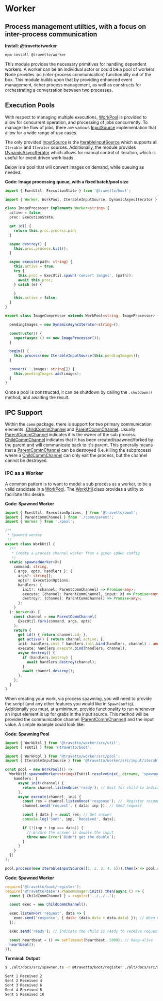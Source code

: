 <!-- This file was generated by the framweork and should not be modified directly -->
<!-- Please modify https://github.com/travetto/travetto/tree/1.0.0-devmodule/worker/README.ts and execute "npm run docs" to rebuild -->
# Worker
## Process management utilties, with a focus on inter-process communication

**Install: @travetto/worker**
```bash
npm install @travetto/worker
```

This module provides the necessary primitives for handling dependent workers.  A worker can be an individual actor or could be a pool of workers. Node provides ipc (inter-process communication) functionality out of the box. This module builds upon that by providing enhanced event management, richer process management, as well as constructs for orchestrating a conversation between two processes.

## Execution Pools
With respect to managing multiple executions, [WorkPool](https://github.com/travetto/travetto/tree/1.0.0-dev/module/worker/src/pool.ts#L23) is provided to allow for concurrent operation, and processing of jobs concurrently.  To manage the flow of jobs, there are various [InputSource](src/input/types.ts#L3) implementation that allow for a wide range of use cases.

The only provided [InputSource](src/input/types.ts#L3) is the [IterableInputSource](https://github.com/travetto/travetto/tree/1.0.0-dev/module/worker/src/input/iterable.ts#L11) which supports all `Iterable` and `Iterator` sources.  Additionally, the module provides [DynamicAsyncIterator](https://github.com/travetto/travetto/tree/1.0.0-dev/module/worker/src/input/async-iterator.ts#L6) which allows for manual control of iteration, which is useful for event driven work loads.

Below is a pool that will convert images on demand, while queuing as needed.

**Code: Image processing queue, with a fixed batch/pool size**
```typescript
import { ExecUtil, ExecutionState } from '@travetto/boot';

import { Worker, WorkPool, IterableInputSource, DynamicAsyncIterator } from '@travetto/worker';

class ImageProcessor implements Worker<string> {
  active = false;
  proc: ExecutionState;

  get id() {
    return this.proc.process.pid;
  }

  async destroy() {
    this.proc.process.kill();
  }

  async execute(path: string) {
    this.active = true;
    try {
      this.proc = ExecUtil.spawn('convert images', [path]);
      await this.proc;
    } catch (e) {

    }
    this.active = false;
  }
}

export class ImageCompressor extends WorkPool<string, ImageProcessor> {

  pendingImages = new DynamicAsyncIterator<string>();

  constructor() {
    super(async () => new ImageProcessor());
  }

  begin() {
    this.process(new IterableInputSource(this.pendingImages));
  }

  convert(...images: string[]) {
    this.pendingImages.add(images);
  }
}
```

Once a pool is constructed, it can be shutdown by calling the `.shutdown()` method, and awaiting the result.

## IPC Support

Within the `comm` package, there is support for two primary communication elements: [ChildCommChannel](https://github.com/travetto/travetto/tree/1.0.0-dev/module/worker/src/comm/child.ts#L6) and [ParentCommChannel](https://github.com/travetto/travetto/tree/1.0.0-dev/module/worker/src/comm/parent.ts#L9).  Usually [ParentCommChannel](https://github.com/travetto/travetto/tree/1.0.0-dev/module/worker/src/comm/parent.ts#L9) indicates it is the owner of the sub process.  [ChildCommChannel](https://github.com/travetto/travetto/tree/1.0.0-dev/module/worker/src/comm/child.ts#L6) indicates that it has been created/spawned/forked by the parent and will communicate back to it's parent.  This generally means that a [ParentCommChannel](https://github.com/travetto/travetto/tree/1.0.0-dev/module/worker/src/comm/parent.ts#L9) can be destroyed (i.e. killing the subprocess) where a [ChildCommChannel](https://github.com/travetto/travetto/tree/1.0.0-dev/module/worker/src/comm/child.ts#L6) can only exit the process, but the channel cannot be destroyed.

### IPC as a Worker
A common pattern is to want to model a sub process as a worker, to be a valid candidate in a [WorkPool](https://github.com/travetto/travetto/tree/1.0.0-dev/module/worker/src/pool.ts#L23).  The [WorkUtil](https://github.com/travetto/travetto/tree/1.0.0-dev/module/worker/src/util.ts#L8) class provides a utility to facilitate this desire.

**Code: Spawned Worker**
```typescript
import { ExecUtil, ExecutionOptions, } from '@travetto/boot';
import { ParentCommChannel } from './comm/parent';
import { Worker } from './pool';

/**
 * Spawned worker
 */
export class WorkUtil {
  /**
   * Create a process channel worker from a given spawn config
   */
  static spawnedWorker<X>(
    command: string,
    { args, opts, handlers }: {
      args?: string[];
      opts?: ExecutionOptions;
      handlers: {
        init?: (channel: ParentCommChannel) => Promise<any>;
        execute: (channel: ParentCommChannel, input: X) => Promise<any>;
        destroy?: (channel: ParentCommChannel) => Promise<any>;
      };
    }
  ): Worker<X> {
    const channel = new ParentCommChannel(
      ExecUtil.fork(command, args, opts)
    );
    return {
      get id() { return channel.id; },
      get active() { return channel.active; },
      init: handlers.init ? handlers.init.bind(handlers, channel) : undefined,
      execute: handlers.execute.bind(handlers, channel),
      async destroy() {
        if (handlers.destroy) {
          await handlers.destroy(channel);
        }
        await channel.destroy();
      },
    };
  }
}
```

When creating your work, via process spawning, you will need to provide the script (and any other features you would like in `SpawnConfig`).   Additionally you must, at a minimum, provide functionality to run whenever an input element is up for grabs in the input source.  This method will be provided the communication channel ([ParentCommChannel](https://github.com/travetto/travetto/tree/1.0.0-dev/module/worker/src/comm/parent.ts#L9)) and the input value.  A simple example could look like:

**Code: Spawning Pool**
```typescript
import { WorkUtil } from '@travetto/worker/src/util';
import { FsUtil } from '@travetto/boot';

import { WorkPool } from '@travetto/worker/src/pool';
import { IterableInputSource } from '@travetto/worker/src/input/iterable';

const pool = new WorkPool(() =>
  WorkUtil.spawnedWorker<string>(FsUtil.resolveUnix(__dirname, 'spawned.js'), {
    handlers: {
      async init(channel) {
        return channel.listenOnce('ready'); // Wait for child to indicate it is ready
      },
      async execute(channel, inp) {
        const res = channel.listenOnce('response'); //  Register response listener
        channel.send('request', { data: inp }); // Send request

        const { data } = await res; // Get answer
        console.log('Sent', inp, 'Received', data);

        if (!(inp + inp === data)) {
          // Ensure the answer is double the input
          throw new Error(`Didn't get the double`);
        }
      }
    }
  })
);

pool.process(new IterableInputSource([1, 2, 3, 4, 5])).then(x => pool.shutdown());
```

**Code: Spawned Worker**
```javascript
require('@travetto/boot/register');
require('@travetto/base').PhaseManager.init().then(async () => {
  const { ChildCommChannel } = require('../../..');

  const exec = new ChildCommChannel();

  exec.listenFor('request', data => {
    exec.send('response', { data: (data.data + data.data) }); // When data is received, return double
  });

  exec.send('ready'); // Indicate the child is ready to receive requests

  const heartbeat = () => setTimeout(heartbeat, 5000); // Keep-alive
  heartbeat();
});
```

**Terminal: Output**
```bash
$ ./alt/docs/src/spawner.ts -r @travetto/boot/register ./alt/docs/src/spawner.ts

Sent 1 Received 2
Sent 2 Received 4
Sent 3 Received 6
Sent 4 Received 8
Sent 5 Received 10
```

